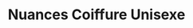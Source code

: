 ---
title: "Nuances Coiffure Unisexe"
url: /sainte-julie/nuances-coiffure-unisexe/
shop: Friseur
---
